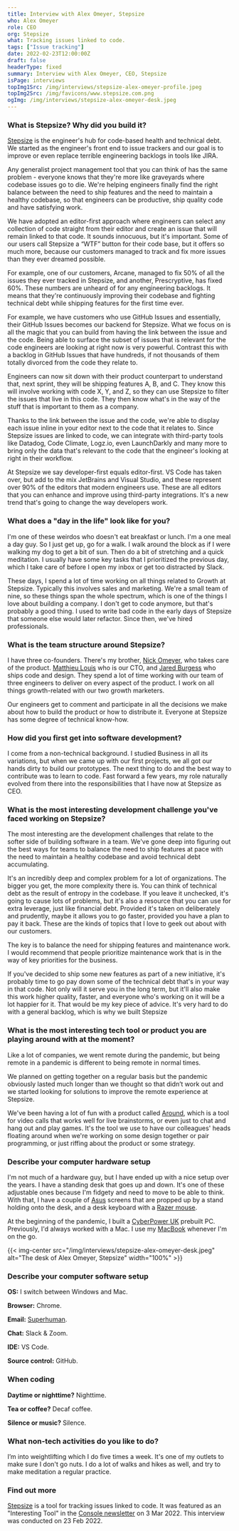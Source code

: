 ```yaml
---
title: Interview with Alex Omeyer, Stepsize
who: Alex Omeyer
role: CEO
org: Stepsize
what: Tracking issues linked to code.
tags: ["Issue tracking"]
date: 2022-02-23T12:00:00Z
draft: false
headerType: fixed
summary: Interview with Alex Omeyer, CEO, Stepsize
isPage: interviews
topImg1Src: /img/interviews/stepsize-alex-omeyer-profile.jpeg
topImg2Src: /img/favicons/www.stepsize.com.png
ogImg: /img/interviews/stepsize-alex-omeyer-desk.jpeg
---
```


### What is Stepsize? Why did you build it?

[Stepsize](https://www.stepsize.com/) is the engineer's hub for code-based
health and technical debt. We started as the engineer's front end to issue
trackers and our goal is to improve or even replace terrible engineering
backlogs in tools like JIRA.

Any generalist project management tool that you can think of has the same
problem - everyone knows that they're more like graveyards where codebase issues
go to die. We're helping engineers finally find the right balance between the
need to ship features and the need to maintain a healthy codebase, so that
engineers can be productive, ship quality code and have satisfying work.

We have adopted an editor-first approach where engineers can select any
collection of code straight from their editor and create an issue that will
remain linked to that code. It sounds innocuous, but it's important. Some of our
users call Stepsize a “WTF” button for their code base, but it offers so much
more, because our customers managed to track and fix more issues than they ever
dreamed possible.

For example, one of our customers, Arcane, managed to fix 50% of all the issues
they ever tracked in Stepsize, and another, Prescryptive, has fixed 60%. These
numbers are unheard of for any engineering backlogs. It means that they're
continuously improving their codebase and fighting technical debt while shipping
features for the first time ever.

For example, we have customers who use GitHub Issues and essentially, their
GitHub Issues becomes our backend for Stepsize. What we focus on is all the
magic that you can build from having the link between the issue and the code.
Being able to surface the subset of issues that is relevant for the code
engineers are looking at right now is very powerful. Contrast this with a
backlog in GitHub Issues that have hundreds, if not thousands of them totally
divorced from the code they relate to.

Engineers can now sit down with their product counterpart to understand that,
next sprint, they will be shipping features A, B, and C. They know this will
involve working with code X, Y, and Z, so they can use Stepsize to filter the
issues that live in this code. They then know what's in the way of the stuff
that is important to them as a company.

Thanks to the link between the issue and the code, we're able to display each
issue inline in your editor next to the code that it relates to. Since Stepsize
issues are linked to code, we can integrate with third-party tools like Datadog,
Code Climate, Logz.io, even LaunchDarkly and many more to bring only the data
that's relevant to the code that the engineer's looking at right in their
workflow.

At Stepsize we say developer-first equals editor-first. VS Code has taken over,
but add to the mix JetBrains and Visual Studio, and these represent over 90% of
the editors that modern engineers use. These are all editors that you can
enhance and improve using third-party integrations. It's a new trend that's
going to change the way developers work.

### What does a "day in the life" look like for you?

I'm one of these weirdos who doesn't eat breakfast or lunch. I'm a one meal a
day guy. So I just get up, go for a walk. I walk around the block as if I were
walking my dog to get a bit of sun. Then do a bit of stretching and a quick
meditation. I usually have some key tasks that I prioritized the previous day,
which I take care of before I open my inbox or get too distracted by Slack.

These days, I spend a lot of time working on all things related to Growth at
Stepsize. Typically this involves sales and marketing. We're a small team of
nine, so these things span the whole spectrum, which is one of the things I love
about building a company. I don't get to code anymore, but that's probably a
good thing. I used to write bad code in the early days of Stepsize that someone
else would later refactor. Since then, we've hired professionals.

### What is the team structure around Stepsize?

I have three co-founders. There's my brother,
[Nick Omeyer](https://twitter.com/nickomeyer), who takes care of the product.
[Matthieu Louis](https://www.linkedin.com/in/jared-burgess-47556677/) who is our
CTO, and [Jared Burgess](https://www.linkedin.com/in/jared-burgess-47556677/)
who ships code and design. They spend a lot of time working with our team of
three engineers to deliver on every aspect of the product. I work on all things
growth-related with our two growth marketers.

Our engineers get to comment and participate in all the decisions we make about
how to build the product or how to distribute it. Everyone at Stepsize has some
degree of technical know-how.

### How did you first get into software development?

I come from a non-technical background. I studied Business in all its
variations, but when we came up with our first projects, we all got our hands
dirty to build our prototypes. The next thing to do and the best way to
contribute was to learn to code. Fast forward a few years, my role naturally
evolved from there into the responsibilities that I have now at Stepsize as CEO.

### What is the most interesting development challenge you've faced working on Stepsize?

The most interesting are the development challenges that relate to the softer
side of building software in a team. We've gone deep into figuring out the best
ways for teams to balance the need to ship features at pace with the need to
maintain a healthy codebase and avoid technical debt accumulating.

It's an incredibly deep and complex problem for a lot of organizations. The
bigger you get, the more complexity there is. You can think of technical debt as
the result of entropy in the codebase. If you leave it unchecked, it's going to
cause lots of problems, but it's also a resource that you can use for extra
leverage, just like financial debt. Provided it's taken on deliberately and
prudently, maybe it allows you to go faster, provided you have a plan to pay it
back. These are the kinds of topics that I love to geek out about with our
customers.

The key is to balance the need for shipping features and maintenance work. I
would recommend that people prioritize maintenance work that is in the way of
key priorities for the business.

If you've decided to ship some new features as part of a new initiative, it's
probably time to go pay down some of the technical debt that's in your way in
that code. Not only will it serve you in the long term, but it'll also make this
work higher quality, faster, and everyone who's working on it will be a lot
happier for it. That would be my key piece of advice. It's very hard to do with
a general backlog, which is why we built Stepsize

### What is the most interesting tech tool or product you are playing around with at the moment?

Like a lot of companies, we went remote during the pandemic, but being remote in
a pandemic is different to being remote in normal times.

We planned on getting together on a regular basis but the pandemic obviously
lasted much longer than we thought so that didn’t work out and we started
looking for solutions to improve the remote experience at Stepsize.

We've been having a lot of fun with a product called
[Around](https://www.around.co/), which is a tool for video calls that works
well for live brainstorms, or even just to chat and hang out and play games.
It's the tool we use to have our colleagues' heads floating around when we're
working on some design together or pair programming, or just riffing about the
product or some strategy.

### Describe your computer hardware setup

I'm not much of a hardware guy, but I have ended up with a nice setup over the
years. I have a standing desk that goes up and down. It's one of these
adjustable ones because I'm fidgety and need to move to be able to think. With
that, I have a couple of [Asus](https://www.asus.com/) screens that are propped
up by a stand holding onto the desk, and a desk keyboard with a
[Razer mouse](https://www.razer.com/pc/gaming-mice).

At the beginning of the pandemic, I built a
[CyberPower UK](https://www.cyberpowersystem.co.uk/) prebuilt PC. Previously,
I'd always worked with a Mac. I use my
[MacBook](https://www.apple.com/macbook-pro/) whenever I'm on the go.

{{< img-center src="/img/interviews/stepsize-alex-omeyer-desk.jpeg" alt="The desk of Alex Omeyer, Stepsize" width="100%" >}}

### Describe your computer software setup

**OS:** I switch between Windows and Mac.

**Browser:** Chrome.

**Email:** [Superhuman](https://superhuman.com/).

**Chat:** Slack & Zoom.

**IDE:** VS Code.

**Source control:** GitHub.

### When coding

**Daytime or nighttime?** Nighttime.

**Tea or coffee?** Decaf coffee.

**Silence or music?** Silence.

### What non-tech activities do you like to do?

I’m into weightlifting which I do five times a week. It's one of my outlets to
make sure I don't go nuts. I do a lot of walks and hikes as well, and try to
make meditation a regular practice.

### Find out more

[Stepsize](https://www.stepsize.com/) is a tool for tracking issues linked to
code. It was featured as an "Interesting Tool" in the
[Console newsletter](https://console.dev) on 3 Mar 2022. This interview was
conducted on 23 Feb 2022.
